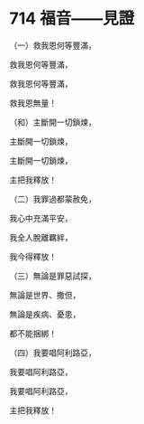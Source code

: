 # 714 福音——見證

（一）救我恩何等豐滿，

救我恩何等豐滿，

救我恩何等豐滿，

救我恩無量！

（和）主斷開一切鎖煉，

主斷開一切鎖煉，

主斷開一切鎖煉，

主把我釋放！

（二）我罪過都蒙赦免，

我心中充滿平安，

我全人脫離羈絆，

我今得釋放！

（三）無論是罪惡試探，

無論是世界、撒但，

無論是疾病、憂患，

都不能捆綁！

（四）我要唱阿利路亞，

我要唱阿利路亞，

我要唱阿利路亞，

主把我釋放！

